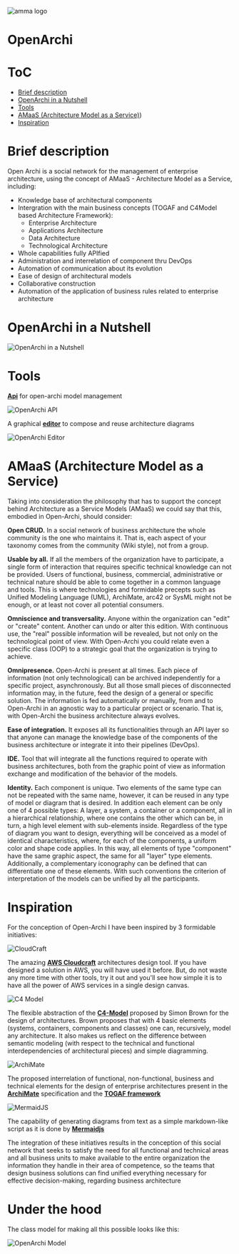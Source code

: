 ![amma logo](./web/src/main/resources/web/public/images/amma-logo-full.png "AmMa Logo")

OpenArchi
===


ToC
===
  * [Brief description](#brief-description)
  * [OpenArchi in a Nutshell](#openarchi-in-a-nutshell)
  * [Tools](#tools)
  * [AMaaS (Architecture Model as a Service)](#amaas-architecture-model-as-a-service))
  * [Inspiration](#inspiration)

Brief description
===

Open Archi is a social network for the management of enterprise architecture, using the concept of AMaaS - Architecture Model as a Service, including:

* Knowledge base of architectural components
* Intergration with the main business concepts (TOGAF and C4Model based Architecture Framework):
  * Enterprise Architecture
  * Applications Architecture
  * Data Architecture
  * Technological Architecture
* Whole capabilities fully APIfied
* Administration and interrelation of component thru DevOps
* Automation of communication about its evolution
* Ease of design of architectural models
* Collaborative construction
* Automation of the application of business rules related to enterprise architecture


OpenArchi in a Nutshell
===

![OpenArchi in a Nutshell](./web/src/main/resources/web/public/images/open-archi-in-a-nutshell.gif "OpenArchi in a Nutshell")


Tools
===

[**Api**](http:/www.open-archi.com/api) for open-archi model management

![OpenArchi API](./web/src/main/resources/web/public/images/open-archi-api.png "OpenArchi API")

A graphical [**editor**](http:/www.open-archi.com/prototyper) to compose and reuse architecture diagrams

![OpenArchi Editor](./web/src/main/resources/web/public/images/open-archi-editor.png "OpenArchi Editor")


AMaaS (Architecture Model as a Service)
===

Taking into consideration the philosophy that has to support the concept behind Architecture as a Service Models (AMaaS) we could say that this, embodied in Open-Archi, should consider:

**Open CRUD.** In a social network of business architecture the whole community is the one who maintains it. That is, each aspect of your taxonomy comes from the community (Wiki style), not from a group.

**Usable by all.** If all the members of the organization have to participate, a single form of interaction that requires specific technical knowledge can not be provided. Users of functional, business, commercial, administrative or technical nature should be able to come together in a common language and tools. This is where technologies and formidable precepts such as Unified Modeling Language (UML), ArchiMate, arc42 or SysML might not be enough, or at least not cover all potential consumers.

**Omniscience and transversality.** Anyone within the organization can "edit" or "create" content. Another can undo or alter this edition. With continuous use, the "real" possible information will be revealed, but not only on the technological point of view. With Open-Archi you could relate even a specific class (OOP) to a strategic goal that the organization is trying to achieve.

**Omnipresence.** Open-Archi is present at all times. Each piece of information (not only technological) can be archived independently for a specific project, asynchronously. But all those small pieces of disconnected information may, in the future, feed the design of a general or specific solution. The information is fed automatically or manually, from and to Open-Archi in an agnostic way to a particular project or scenario. That is, with Open-Archi the business architecture always evolves.

**Ease of integration.** It exposes all its functionalities through an API layer so that anyone can manage the knowledge base of the components of the business architecture or integrate it into their pipelines (DevOps).

**IDE.** Tool that will integrate all the functions required to operate with business architectures, both from the graphic point of view as information exchange and modification of the behavior of the models.

**Identity.** Each component is unique. Two elements of the same type can not be repeated with the same name, however, it can be reused in any type of model or diagram that is desired. In addition each element can be only one of 4 possible types: A layer, a system, a container or a component, all in a hierarchical relationship, where one contains the other which can be, in turn, a high level element with sub-elements inside. Regardless of the type of diagram you want to design, everything will be conceived as a model of identical characteristics, where, for each of the components, a uniform color and shape code applies. In this way, all elements of type "component" have the same graphic aspect, the same for all "layer" type elements. Additionally, a complementary iconography can be defined that can differentiate one of these elements. With such conventions the criterion of interpretation of the models can be unified by all the participants.


Inspiration
===

For the conception of Open-Archi I have been inspired by 3 formidable initiatives:

![CloudCraft](./web/src/main/resources/web/public/images/cloud-craft.png "CloudCraft")

The amazing [**AWS Cloudcraft**](https://cloudcraft.co) architectures design tool. If you have designed a solution in AWS, you will have used it before. But, do not waste any more time with other tools, try it out and you'll see how simple it is to have all the power of AWS services in a single design canvas.

![C4 Model](./web/src/main/resources/web/public/images/c4Model.png "C4 Model")

The flexible abstraction of the [**C4-Model**](https://c4model.com) proposed by Simon Brown for the design of architectures. Brown proposes that with 4 basic elements (systems, containers, components and classes) one can, recursively, model any architecture. It also makes us reflect on the difference between semantic modeling (with respect to the technical and functional interdependencies of architectural pieces) and simple diagramming.

![ArchiMate](./web/src/main/resources/web/public/images/archi-mate.png "ArchiMate")

The proposed interrelation of functional, non-functional, business and technical elements for the design of enterprise architectures present in the [**ArchiMate**](https://publications.opengroup.org/c134) specification and the [**TOGAF framework**](https://publications.opengroup.org/c182)

![MermaidJS](./web/src/main/resources/web/public/images/mermaidjs.png "MermaidJS")

The capability of generating diagrams from text as a simple markdown-like script as it is done by [**Mermaidjs**](https://mermaidjs.github.io)

The integration of these initiatives results in the conception of this social network that seeks to satisfy the need for all functional and technical areas and all business units to make available to the entire organization the information they handle in their area of competence, so the teams that design business solutions can find unified everything necessary for effective decision-making, regarding business architecture


Under the hood
===

The class model for making all this possible looks like this:

![OpenArchi Model](./web/src/main/resources/web/public/images/open-archi-model-level-0.png "OpenArchi Model")
